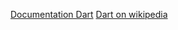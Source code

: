 
[Documentation Dart](https://dart.dev/guides/language)
[Dart on wikipedia](https://en.wikipedia.org/wiki/Dart_(programming_language))

